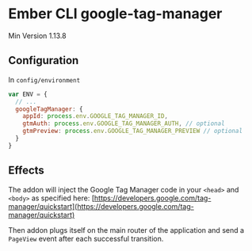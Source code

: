 # Ember CLI google-tag-manager

Min Version 1.13.8

## Configuration

In `config/environment`

```javascript
var ENV = {
  // ...
  googleTagManager: {
    appId: process.env.GOOGLE_TAG_MANAGER_ID,
    gtmAuth: process.env.GOOGLE_TAG_MANAGER_AUTH, // optional
    gtmPreview: process.env.GOOGLE_TAG_MANAGER_PREVIEW // optional
  }
}
```

## Effects

The addon will inject the Google Tag Manager code in your `<head>` and `<body>`
as specified here:
[https://developers.google.com/tag-manager/quickstart](https://developers.google.com/tag-manager/quickstart)

Then addon plugs itself on the main router of the application and send a
`PageView` event after each successful transition.
